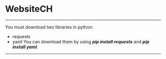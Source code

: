 # WebsiteCH

---

You must download two libraries in python:
- requests
- yaml
You can download them by using ***pip install requests*** and ***pip install yaml***.

---

